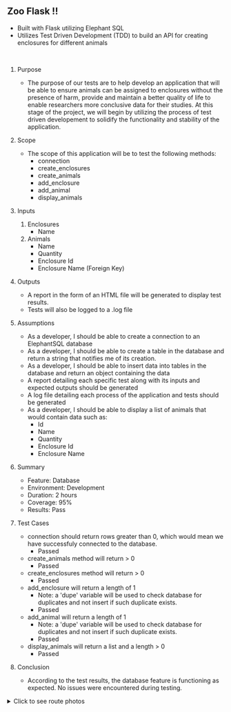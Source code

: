 ## Zoo Flask !!
 - Built with Flask utilizing Elephant SQL
 - Utilizes Test Driven Development (TDD) to build an API for creating enclosures for different animals

<br />

1. Purpose
    - The purpose of our tests are to help develop an application that will be able to ensure animals 
    can be assigned to enclosures without the presence of harm, provide and maintain a better quality 
    of life to enable researchers more conclusive data for their studies. At this stage of the project, 
    we will begin by utilizing the process of test driven developement to solidify the functionality 
    and stability of the application.

2. Scope
    - The scope of this application will be to test the following methods:
        - connection
        - create_enclosures
        - create_animals
        - add_enclosure
        - add_animal
        - display_animals
3. Inputs
    1. Enclosures
        - Name
    2. Animals
        - Name
        - Quantity
        - Enclosure Id
        - Enclosure Name (Foreign Key)
    
4. Outputs
    - A report in the form of an HTML file will be generated to display test results.
    - Tests will also be logged to a .log file

5. Assumptions
    - As a developer, I should be able to create a connection to an ElephantSQL database
    - As a developer, I should be able to create a table in the database and return a string that notifies me of its creation.
    - As a developer, I should be able to insert data into tables in the database and return an object containing the data
    - A report detailing each specific test along with its inputs and expected outputs should be generated
    - A log file detailing each process of the application and tests should be generated
    - As a developer, I should be able to display a list of animals that would contain data such as:
        - Id
        - Name
        - Quantity
        - Enclosure Id
        - Enclosure Name

6. Summary
    - Feature: Database
    - Environment: Development 
    - Duration: 2 hours 
    - Coverage: 95% 
    - Results: Pass

7. Test Cases
    - connection should return rows greater than 0, which would mean we have successfuly connected to the database.
        - Passed
    - create_animals method will return > 0 
        - Passed
    - create_enclosures method will return > 0 
        - Passed
    - add_enclosure will return a length of 1
        - Note: a 'dupe' variable will be used to check database for duplicates and not insert if such duplicate exists.
        - Passed
    - add_animal will return a length of 1
        - Note: a 'dupe' variable will be used to check database for duplicates and not insert if such duplicate exists.
        - Passed
    - display_animals will return a list and a length > 0
        - Passed

8. Conclusion
    - According to the test results, the database feature is functioning as expected. No issues were encountered during testing.

<details>
<summary> Click to see route photos</summary>
<br />

1. '/api/animal'
    <img src="/images/animal.png" alt="Animal route">

2. '/api/enclosure'
    <img src="/images/enclosure.png" alt="Enclosure route">

3. '/api/animal/<int:id>'
    <img src="/images/getanimalbyid.png" alt="Get Animal route">

4. '/api/enclosure/<int:enclosure_id>'
    <img src="/images/getenclosurebyid.png" alt="Get Enclosure route">

5. '/api/animals'
    <img src="/images/getanimals.png" alt="Get Animals route">

6. '/api/enclosures'
    <img src="/images/getenclosures.png" alt="Get Enclosures route">

7. '/api/add_animal'
    <img src="/images/addanimal.png" alt="Add Animal route">

8. '/api/add_enclosure'
    <img src="/images/addenclosure.png" alt="Add Enclosure route">

9. '/api/display_animals'
    <img src="/images/displayanimals.png" alt="Display Animals route">

</details>